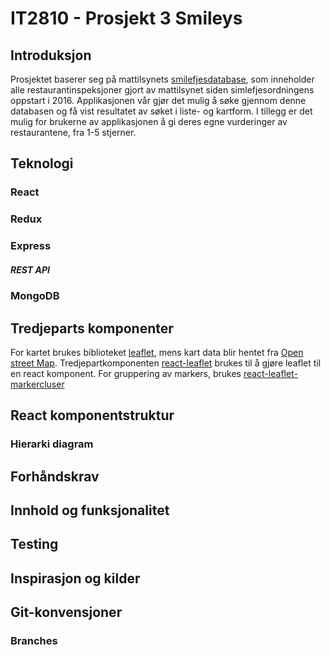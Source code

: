 # **IT2810 - Prosjekt 3 Smileys**

## Introduksjon
Prosjektet baserer seg på mattilsynets [smilefjesdatabase](https://data.norge.no/data/mattilsynet/smilefjestilsyn-p%C3%A5-serveringssteder), som inneholder alle restaurantinspeksjoner gjort av mattilsynet siden simlefjesordningens oppstart i 2016. Applikasjonen vår gjør det mulig å søke gjennom denne databasen og få vist resultatet av søket i liste- og kartform. I tillegg er det mulig for brukerne av applikasjonen å gi deres egne vurderinger av restaurantene, fra 1-5 stjerner. 

## Teknologi


### React

### Redux

### Express
##### REST API

### MongoDB


## Tredjeparts komponenter
For kartet brukes biblioteket [leaflet](https://leafletjs.com/), mens kart data blir hentet fra [Open street Map](https://www.openstreetmap.org/). Tredjepartkomponenten [react-leaflet](https://react-leaflet.js.org/) brukes til å  gjøre leaflet til en react komponent. For gruppering av markers, brukes [react-leaflet-markercluser](https://www.npmjs.com/package/react-leaflet-markercluster)

## React komponentstruktur

### Hierarki diagram


## Forhåndskrav


## Innhold og funksjonalitet


## Testing


## Inspirasjon og kilder


## Git-konvensjoner

### Branches



